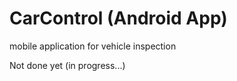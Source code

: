 # CarControl (Android App)

mobile application for vehicle inspection 

Not done yet (in progress...)
